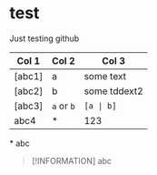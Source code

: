 # test
Just testing github

| Col 1   | Col 2 | Col 3  |
|-|-|-|
| [abc1]  | a       | some text    |
| [abc2] | b       | some tddext2   |
| [abc3] | `a` or `b` | `[a \| b]` |
| abc4 | \* | 123 |

\* abc
> [!INFORMATION]
> abc
